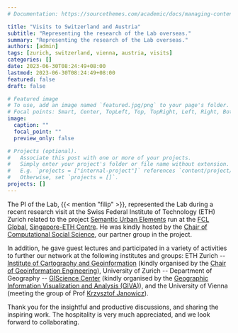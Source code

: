 ```yaml
---
# Documentation: https://sourcethemes.com/academic/docs/managing-content/

title: "Visits to Switzerland and Austria"
subtitle: "Representing the research of the Lab overseas."
summary: "Representing the research of the Lab overseas."
authors: [admin]
tags: [zurich, switzerland, vienna, austria, visits]
categories: []
date: 2023-06-30T08:24:49+08:00
lastmod: 2023-06-30T08:24:49+08:00
featured: false
draft: false

# Featured image
# To use, add an image named `featured.jpg/png` to your page's folder.
# Focal points: Smart, Center, TopLeft, Top, TopRight, Left, Right, BottomLeft, Bottom, BottomRight.
image:
  caption: ""
  focal_point: ""
  preview_only: false

# Projects (optional).
#   Associate this post with one or more of your projects.
#   Simply enter your project's folder or file name without extension.
#   E.g. `projects = ["internal-project"]` references `content/project/deep-learning/index.md`.
#   Otherwise, set `projects = []`.
projects: []
---
```


The PI of the Lab, {{< mention "filip" >}}, represented the Lab during a recent research visit at the Swiss Federal Institute of Technology (ETH) Zurich related to the project [Semantic Urban Elements](https://fcl.ethz.ch/research/integration-and-strategies/semantic-urban-elements.html) run at the [FCL Global](https://fcl.ethz.ch), [Singapore-ETH Centre](https://sec.ethz.ch).
He was kindly hosted by the [Chair of Computational Social Science](https://coss.ethz.ch/), our partner group in the project.

In addition, he gave guest lectures and participated in a variety of activities to further our network at the following institutes and groups: ETH Zurich -- [Institute of Cartography and Geoinformation](https://ikg.ethz.ch/en/) (kindly organised by the [Chair of Geoinformation Engineering](https://gis.ethz.ch/en/)), University of Zurich -- Department of Geography -- [GIScience Center](https://www.geo.uzh.ch/en/units.html) (kindly organised by the [Geographic Information Visualization and Analysis (GIVA)](https://www.geo.uzh.ch/en/units/giva.html)), and the University of Vienna (meeting the group of Prof [Krzysztof Janowicz](https://www.univie.ac.at/en/research/research-overview/neue-professuren-ab-2020/detailansicht-en/artikel/univ-prof-dr-krzysztof-janowicz/)).


Thank you for the insightful and productive discussions, and sharing the inspiring work.
The hospitality is very much appreciated, and we look forward to collaborating.
